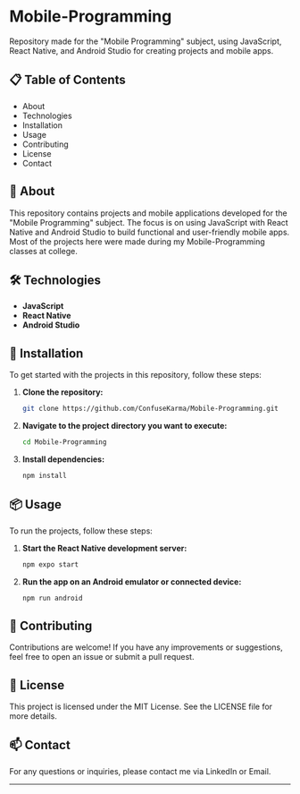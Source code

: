 # Mobile-Programming

Repository made for the "Mobile Programming" subject, using JavaScript, React Native, and Android Studio for creating projects and mobile apps.

## 📋 Table of Contents
- About
- Technologies
- Installation
- Usage
- Contributing
- License
- Contact

## 📖 About
This repository contains projects and mobile applications developed for the "Mobile Programming" subject. The focus is on using JavaScript with React Native and Android Studio to build functional and user-friendly mobile apps. Most of the projects here were made during my Mobile-Programming classes at college.

## 🛠️ Technologies
- **JavaScript**
- **React Native**
- **Android Studio**

## 🚀 Installation
To get started with the projects in this repository, follow these steps:

1. **Clone the repository:**
    ```bash
    git clone https://github.com/ConfuseKarma/Mobile-Programming.git
    ```

2. **Navigate to the project directory you want to execute:**
    ```bash
    cd Mobile-Programming
    ```

3. **Install dependencies:**
    ```bash
    npm install
    ```

## 📦 Usage
To run the projects, follow these steps:

1. **Start the React Native development server:**
    ```bash
    npm expo start
    ```

2. **Run the app on an Android emulator or connected device:**
    ```bash
    npm run android
    ```

## 🤝 Contributing
Contributions are welcome! If you have any improvements or suggestions, feel free to open an issue or submit a pull request.

## 📄 License
This project is licensed under the MIT License. See the LICENSE file for more details.

## 📫 Contact
For any questions or inquiries, please contact me via LinkedIn or Email.

---
